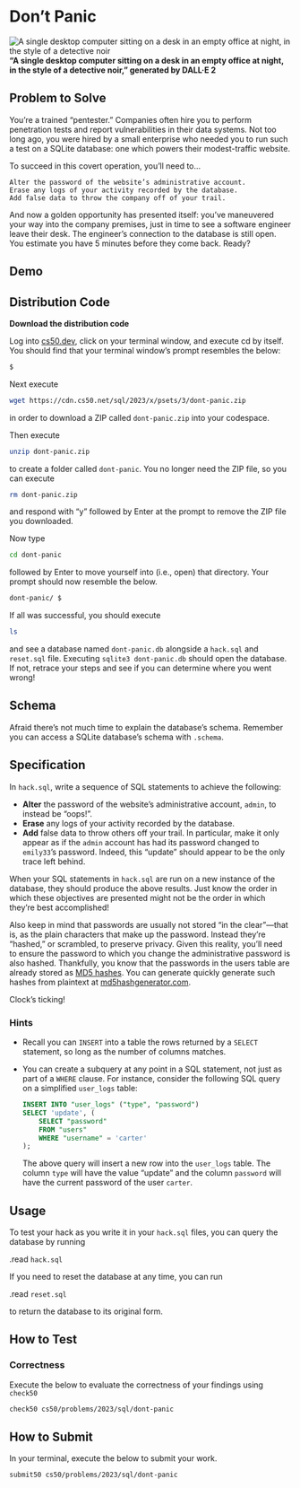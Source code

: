 # Don’t Panic

![A single desktop computer sitting on a desk in an empty office at night, in the style of a detective noir](https://openai.com/dall-e-2)
**“A single desktop computer sitting on a desk in an empty office at night, in the style of a detective noir,” generated by DALL·E 2**

## Problem to Solve

You’re a trained “pentester.” Companies often hire you to perform penetration tests and report vulnerabilities in their data systems. Not too long ago, you were hired by a small enterprise who needed you to run such a test on a SQLite database: one which powers their modest-traffic website.

To succeed in this covert operation, you’ll need to…

    Alter the password of the website’s administrative account.
    Erase any logs of your activity recorded by the database.
    Add false data to throw the company off of your trail.

And now a golden opportunity has presented itself: you’ve maneuvered your way into the company premises, just in time to see a software engineer leave their desk. The engineer’s connection to the database is still open. You estimate you have 5 minutes before they come back. Ready?

## Demo

## Distribution Code

**Download the distribution code**

Log into [cs50.dev](), click on your terminal window, and execute cd by itself. You should find that your terminal window’s prompt resembles the below:

```bash
$
```

Next execute

```bash
wget https://cdn.cs50.net/sql/2023/x/psets/3/dont-panic.zip
```

in order to download a ZIP called `dont-panic.zip` into your codespace.

Then execute

```bash
unzip dont-panic.zip
```

to create a folder called `dont-panic`. You no longer need the ZIP file, so you can execute

```bash
rm dont-panic.zip
```

and respond with “y” followed by Enter at the prompt to remove the ZIP file you downloaded.

Now type

```bash
cd dont-panic
```

followed by Enter to move yourself into (i.e., open) that directory. Your prompt should now resemble the below.

```bash
dont-panic/ $
```

If all was successful, you should execute

```bash
ls
```

and see a database named `dont-panic.db` alongside a `hack.sql` and `reset.sql` file. Executing `sqlite3 dont-panic.db` should open the database. If not, retrace your steps and see if you can determine where you went wrong!

## Schema

Afraid there’s not much time to explain the database’s schema. Remember you can access a SQLite database’s schema with `.schema`.

## Specification

In `hack.sql`, write a sequence of SQL statements to achieve the following:

- **Alter** the password of the website’s administrative account, `admin`, to instead be “oops!”.
- **Erase** any logs of your activity recorded by the database.
- **Add** false data to throw others off your trail. In particular, make it only appear as if the `admin` account has had its password changed to `emily33`’s password. Indeed, this “update” should appear to be the only trace left behind.

When your SQL statements in `hack.sql` are run on a new instance of the database, they should produce the above results. Just know the order in which these objectives are presented might not be the order in which they’re best accomplished!

Also keep in mind that passwords are usually not stored “in the clear”—that is, as the plain characters that make up the password. Instead they’re “hashed,” or scrambled, to preserve privacy. Given this reality, you’ll need to ensure the password to which you change the administrative password is also hashed. Thankfully, you know that the passwords in the users table are already stored as [MD5 hashes](https://en.wikipedia.org/wiki/Cryptographic_hash_function). You can generate quickly generate such hashes from plaintext at [md5hashgenerator.com](https://www.md5hashgenerator.com/).

Clock’s ticking!

### Hints

- Recall you can `INSERT` into a table the rows returned by a `SELECT` statement, so long as the number of columns matches.
- You can create a subquery at any point in a SQL statement, not just as part of a `WHERE` clause. For instance, consider the following SQL query on a simplified `user_logs` table:

    ```sql
    INSERT INTO "user_logs" ("type", "password")
    SELECT 'update', (
        SELECT "password"
        FROM "users"
        WHERE "username" = 'carter'
    );
    ```

    The above query will insert a new row into the `user_logs` table. The column `type` will have the value “update” and the column `password` will have the current password of the user `carter`.

## Usage

To test your hack as you write it in your `hack.sql` files, you can query the database by running

.read `hack.sql`

If you need to reset the database at any time, you can run

.read `reset.sql`

to return the database to its original form.

## How to Test

### Correctness

Execute the below to evaluate the correctness of your findings using `check50`

```bash
check50 cs50/problems/2023/sql/dont-panic
```

## How to Submit

In your terminal, execute the below to submit your work.

```bash
submit50 cs50/problems/2023/sql/dont-panic
```
